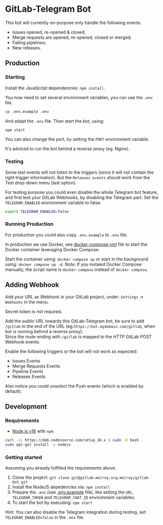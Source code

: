 # GitLab-Telegram Bot

This bot will currently on-purpose only handle the following events:

- Issues opened, re-opened & closed;
- Merge requests are opened, re-opened, closed or merged;
- Failing pipelines;
- New releases.

## Production

### Starting

Install the JavaScript dependencies: `npm install`.

You now need to set several environment variables, you can use the `.env` file.

```sh
cp .env.example .env
```

And adapt the `.env` file. Then start the bot, using:

```sh
npm start
```

You can also change the port, by setting the `PORT` environment variable.

It's adviced to run the bot behind a reverse proxy (eg. Nginx).

### Testing

Some test events will not listen to the triggers (since it will not contain the right trigger information). But the `Releases events` should work from the Test drop-down menu (last option).

For testing purpose you could even disable the whole Telegram bot feature, and first test your GitLab Webhooks, by disabling the Telegram part. Set the `TELEGRAM_ENABLED` environment variable to false:

```bash
export TELEGRAM_ENABLED=false
```

### Running Production

For production you could also copy `.env.example` to `.env` file.

In production we use Docker, see [docker-compose.yml](docker-compose.yml) file to start the Docker container leveraging Docker Compose.

Start the container using: `docker compose up` or start in the background using: `docker compose up -d`.
_Note:_ If you instaled Docker Compose manually, the script name is `docker-compose` instead of `docker compose`.

## Adding Webhook

Add your URL as Webhook in your GitLab project, under: `Settings` -> `Webhooks` in the menu.

Secret token is not required.

Add the public URL towards this GitLab-Telegram bot, be sure to add `/gitlab` to the end of the URL (eg.`https://bot.mydomain.com/gitlab`, when bot is running behind a reverse proxy).  
Since the route ending with `/gitlab` is mapped to the HTTP GitLab POST Webhook events.

Enable the following triggers or the bot will not work as expected:

- Issues Events
- Merge Requests Events
- Pipeline Events
- Releases Events

Also notice you could _unselect_ the Push events (which is enabled by default).

## Development

### Requirements

- [Node.js v16](https://nodejs.org/en/download/) with `npm`

```sh
curl -sL https://deb.nodesource.com/setup_16.x | sudo -E bash -
sudo apt-get install -y nodejs
```

### Getting started

Assuming you already fulfilled the requirements above.

1. Clone the project: `git clone git@gitlab.melroy.org:melroy/gitlab-bot.git`
2. Install the NodeJS depedencies via: `npm install`
3. Prepare the `.env` (see [.env.example](.env.example) file), like setting the `URL`, `TELEGRAM_TOKEN` and `TELEGRAM_CHAT_ID` environment variables.
4. To start the bot by executing: `npm start`

Hint: You can also disable the Telegram integration during testing, set: `TELEGRAM_ENABLED=false` in the `.env` file.
